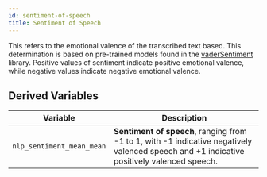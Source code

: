 ```yaml
---
id: sentiment-of-speech
title: Sentiment of Speech
---
```


This refers to the emotional valence of the transcribed text based. This determination is based on pre-trained models found in the [vaderSentiment](https://pypi.org/project/vaderSentiment/    ) library. Positive values of sentiment indicate positive emotional valence, while negative values indicate negative emotional valence.

## Derived Variables

| Variable      | Description |
| ----------- | ----------- |
| `nlp_sentiment_mean_mean`      | **Sentiment of speech**, ranging from -1 to 1, with -1 indicative negatively valenced speech and +1 indicative positively valenced speech.    |
